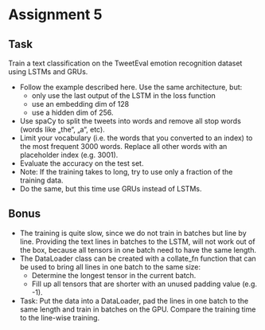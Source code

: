 # Assignment 5

## Task
Train a text classification on the TweetEval emotion recognition dataset using LSTMs and GRUs.
- Follow the example described here. Use the same architecture, but:
    - only use the last output of the LSTM in the loss function
    - use an embedding dim of 128
    - use a hidden dim of 256.
- Use spaCy to split the tweets into words and remove all stop words (words like „the“, „a“, etc).
- Limit your vocabulary (i.e. the words that you converted to an index) to the most frequent 3000
words. Replace all other words with an placeholder index (e.g. 3001).
- Evaluate the accuracy on the test set.
- Note: If the training takes to long, try to use only a fraction of the training data.
- Do the same, but this time use GRUs instead of LSTMs.

## Bonus
- The training is quite slow, since we do not train in batches but line by line. Providing
the text lines in batches to the LSTM, will not work out of the box, because all
tensors in one batch need to have the same length.
- The DataLoader class can be created with a collate_fn function that can be
used to bring all lines in one batch to the same size:
    - Determine the longest tensor in the current batch.
    - Fill up all tensors that are shorter with an unused padding value (e.g. -1).
- Task: Put the data into a DataLoader, pad the lines in one batch to the same length
and train in batches on the GPU. Compare the training time to the line-wise training.